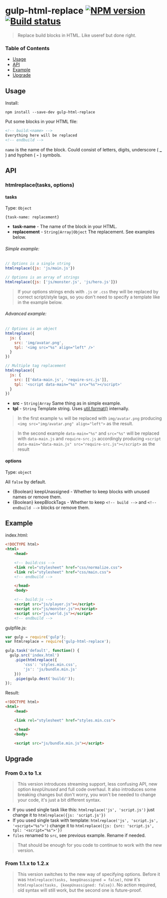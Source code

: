 # gulp-html-replace [![NPM version][npm-image]][npm-url] [![Build status][travis-image]][travis-url]

> Replace build blocks in HTML. Like useref but done right.


### Table of Contents

- [Usage](#usage)
- [API](#api)
- [Example](#example)
- [Upgrade](#upgrade)


## Usage
Install:
```shell
npm install --save-dev gulp-html-replace
```

Put some blocks in your HTML file:
```html
<!-- build:<name> -->
Everything here will be replaced
<!-- endbuild -->
```
`name` is the name of the block. Could consist of letters, digits, underscore ( **_** ) and hyphen ( **-** ) symbols.

## API
### htmlreplace(tasks, options)

#### tasks
Type: `Object`

`{task-name: replacement}`

* **task-name** - The name of the block in your HTML.
* **replacement** - `String|Array|Object` The replacement. See examples below.

###### Simple example:
```javascript
// Options is a single string
htmlreplace({js: 'js/main.js'})

// Options is an array of strings
htmlreplace({js: ['js/monster.js', 'js/hero.js']})
```
>If your options strings ends with `.js` or `.css` they will be replaced by correct script/style tags, so you don't need to specify a template like in the example below.

###### Advanced example:
```javascript
// Options is an object
htmlreplace({
  js: {
    src: 'img/avatar.png',
    tpl: '<img src="%s" align="left" />'
  }
})

// Multiple tag replacement
htmlreplace({
  js: {
    src: [['data-main.js', 'require-src.js']],
    tpl: '<script data-main="%s" src="%s"></script>'
  }
})
```
* **src** - `String|Array` Same thing as in simple example.
* **tpl** - `String` Template string. Uses [util.format()](http://nodejs.org/api/util.html#util_util_format_format) internally.

> In the first example `%s` will be replaced with `img/avatar.png` producing `<img src="img/avatar.png" align="left">` as the result.

> In the second example `data-main="%s"` and `src="%s"` will be replaced with `data-main.js` and `require-src.js` accordingly producing `<script data-main="data-main.js" src="require-src.js"></script>` as the result

#### options
Type: `object`

All `false` by default.

- {Boolean} keepUnassigned - Whether to keep blocks with unused names or remove them.
- {Boolean} keepBlockTags - Whether to keep `<!-- build -->` and `<!-- endbuild -->` blocks or remove them.

## Example
index.html:

```html
<!DOCTYPE html>
<html>
    <head>

    <!-- build:css -->
    <link rel="stylesheet" href="css/normalize.css">
    <link rel="stylesheet" href="css/main.css">
    <!-- endbuild -->

    </head>
    <body>

    <!-- build:js -->
    <script src="js/player.js"></script>
    <script src="js/monster.js"></script>
    <script src="js/world.js"></script>
    <!-- endbuild -->
```

gulpfile.js:

```javascript
var gulp = require('gulp');
var htmlreplace = require('gulp-html-replace');

gulp.task('default', function() {
  gulp.src('index.html')
    .pipe(htmlreplace({
        'css': 'styles.min.css',
        'js': 'js/bundle.min.js'
    }))
    .pipe(gulp.dest('build/'));
});
```

Result:

```html
<!DOCTYPE html>
<html>
    <head>

    <link rel="stylesheet" href="styles.min.css">

    </head>
    <body>

    <script src="js/bundle.min.js"></script>
```

## Upgrade

### From 0.x to 1.x
>This version introduces streaming support, less confusing API, new option *keepUnused* and full code overhaul.
It also introduces some breaking changes but don't worry, you won't be needed to change your code, it's just a bit different syntax.
* If you used single task like this: `htmlreplace('js', 'script.js')` just change it to `htmlreplace({js: 'script.js'})`
* If you used single task with template: `htmlreplace('js', 'script.js', '<script="%s">')` change it to `htmlreplace({js: {src: 'script.js', tpl: '<script="%s">'})`
* `files` renamed to `src`, see previous example. Rename if needed.

>That should be enough for you code to continue to work with the new version.

### From 1.1.x to 1.2.x
>This version switches to the new way of specifying options. Before it was `htmlreplace(tasks, keepUnassigned = false)`, now it's `htmlreplace(tasks, {keepUnassigned: false})`.
No action required, old syntax will still work, but the second one is future-proof.

[npm-url]: https://npmjs.org/package/gulp-html-replace
[npm-image]: https://badge.fury.io/js/gulp-html-replace.png
[travis-url]: https://travis-ci.org/VFK/gulp-html-replace
[travis-image]: https://travis-ci.org/VFK/gulp-html-replace.png?branch=master
